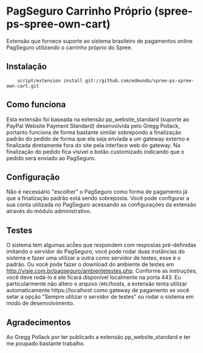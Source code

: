 # PagSeguro Carrinho Próprio (spree-ps-spree-own-cart)

Extensão que fornece suporte ao sistema brasileiro de pagamentos online PagSeguro utilizando o carrinho próprio do Spree.

## Instalação

        script/extension install git://github.com/edmundo/spree-ps-spree-own-cart.git

## Como funciona

Esta extensão foi baseada na extensão pp_website_standard (suporte ao PayPal Website Payment Standard) desenvolvida pelo Gregg Pollack, portanto funciona de forma bastante similar sobrepondo a finalização padrão do pedido de forma que ela seja enviada a um gateway externo e finalizada diretamente fora do site pela interface web do gateway. Na finalização do pedido fica visível o botão customizado indicando que o pedido será enviado ao PagSeguro.

## Configuração

Não é necessário "escolher" o PagSeguro como forma de pagamento já que a finalização padrão está sendo sobreposta. Você pode configurar a sua conta utilizada no PagSeguro acessando as configurações da extensão através do módulo administrativo.

## Testes

O sistema tem algumas acṍes que respondem com respostas pré-definidas imitando o servidor do PagSeguro, você pode rodar duas instâncias do sistema e fazer uma utilizar a outra como servidor de testes, esse é o padrão. Ou você pode fazer o download do ambiente de testes em http://visie.com.br/pagseguro/ambientetestes.php. Conforme as instruções, você deve rodá-lo e ele ficará disponível localmente na porta 443. Eu particularmente não altero o arquivo /etc/hosts, a extensão tenta utilizar automaticamente https://localhost como gateway de pagamento se você setar a opção "Sempre utilizar o servidor de testes" ou rodar o sistema em modo de desenvolvimento.

## Agradecimentos

Ao Gregg Pollack por ter publicado a extensão pp_website_standard e ter me poupado bastante trabalho.
